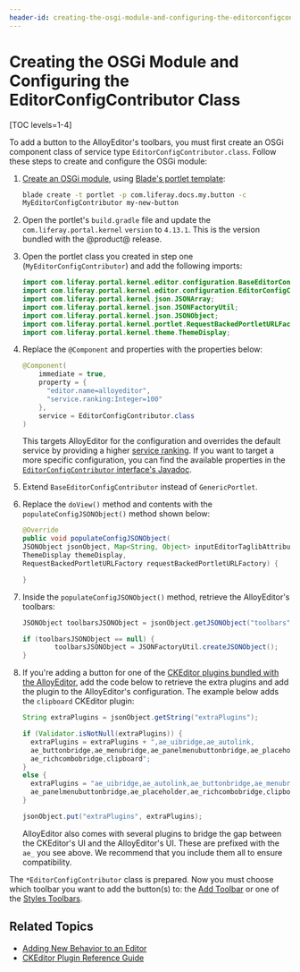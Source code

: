 ```yaml
---
header-id: creating-the-osgi-module-and-configuring-the-editorconfigcontributor
---
```


# Creating the OSGi Module and Configuring the EditorConfigContributor Class

[TOC levels=1-4]

To add a button to the AlloyEditor's toolbars, you must first create an OSGi 
component class of service type `EditorConfigContributor.class`. Follow these 
steps to create and configure the OSGi module:

1.  [Create an OSGi module](/docs/7-2/reference/-/knowledge_base/r/creating-a-project), 
    using 
    [Blade's portlet template](/docs/7-2/reference/-/knowledge_base/r/using-the-portlet-template):

    ```bash
    blade create -t portlet -p com.liferay.docs.my.button -c 
    MyEditorConfigContributor my-new-button
    ```

2.  Open the portlet's `build.gradle` file and update the 
    `com.liferay.portal.kernel` `version` to `4.13.1`. This is the version 
    bundled with the @product@ release.

3.  Open the portlet class you created in step one (`MyEditorConfigContributor`) 
    and add the following imports:

    ```java
    import com.liferay.portal.kernel.editor.configuration.BaseEditorConfigContributor;
    import com.liferay.portal.kernel.editor.configuration.EditorConfigContributor;
    import com.liferay.portal.kernel.json.JSONArray;
    import com.liferay.portal.kernel.json.JSONFactoryUtil;
    import com.liferay.portal.kernel.json.JSONObject;
    import com.liferay.portal.kernel.portlet.RequestBackedPortletURLFactory;
    import com.liferay.portal.kernel.theme.ThemeDisplay;
    ```

4.  Replace the `@Component` and properties with the properties below:

    ```java
    @Component(
        immediate = true,
        property = {
          "editor.name=alloyeditor",
          "service.ranking:Integer=100"
        },
        service = EditorConfigContributor.class  
    )
    ```

    This targets AlloyEditor for the configuration and overrides the default 
    service by providing a higher 
    [service ranking](/docs/7-2/customization/-/knowledge_base/c/creating-a-custom-osgi-service). 
    If you want to target a more specific configuration, you can find the 
    available properties in the 
    [`EditorConfigContributor` interface's Javadoc](@platform-ref@/7.2-latest/javadocs/portal-kernel/com/liferay/portal/kernel/editor/configuration/EditorConfigContributor.html).

5.  Extend `BaseEditorConfigContributor` instead of `GenericPortlet`.

6.  Replace the `doView()` method and contents with the 
    `populateConfigJSONObject()` method shown below:

    ```java
    @Override
    public void populateConfigJSONObject(
    JSONObject jsonObject, Map<String, Object> inputEditorTaglibAttributes,
    ThemeDisplay themeDisplay,
    RequestBackedPortletURLFactory requestBackedPortletURLFactory) {

    }
    ```

7.  Inside the `populateConfigJSONObject()` method, retrieve the AlloyEditor's 
    toolbars: 

    ```java
    JSONObject toolbarsJSONObject = jsonObject.getJSONObject("toolbars");

    if (toolbarsJSONObject == null) {
            toolbarsJSONObject = JSONFactoryUtil.createJSONObject();
    }
    ```

8.  If you're adding a button for one of the 
    [CKEditor plugins bundled with the AlloyEditor](/docs/7-2/reference/-/knowledge_base/r/ckeditor-plugin-reference-guide), 
    add the code below to retrieve the extra plugins and add the plugin to the 
    AlloyEditor's configuration. The example below adds the `clipboard` CKEditor 
    plugin:

    ```java
    String extraPlugins = jsonObject.getString("extraPlugins");

    if (Validator.isNotNull(extraPlugins)) {
      extraPlugins = extraPlugins + ",ae_uibridge,ae_autolink,
      ae_buttonbridge,ae_menubridge,ae_panelmenubuttonbridge,ae_placeholder,
      ae_richcombobridge,clipboard";
    }
    else {
      extraPlugins = "ae_uibridge,ae_autolink,ae_buttonbridge,ae_menubridge,
      ae_panelmenubuttonbridge,ae_placeholder,ae_richcombobridge,clipboard";
    }

    jsonObject.put("extraPlugins", extraPlugins);
    ```

    AlloyEditor also comes with several plugins to bridge the gap between the 
    CKEditor's UI and the AlloyEditor's UI. These are prefixed with the `ae_` 
    you see above. We recommend that you include them all to ensure 
    compatibility. 

The `*EditorConfigContributor` class is prepared. Now you must choose which 
toolbar you want to add the button(s) to: the 
[Add Toolbar](/docs/7-2/frameworks/-/knowledge_base/f/adding-a-button-to-the-add-toolbar) 
or one of the 
[Styles Toolbars](/docs/7-2/frameworks/-/knowledge_base/f/adding-a-button-to-a-styles-toolbar). 

## Related Topics

- [Adding New Behavior to an Editor](/docs/7-2/frameworks/-/knowledge_base/f/adding-new-behavior-to-an-editor)
- [CKEditor Plugin Reference Guide](/docs/7-2/reference/-/knowledge_base/r/ckeditor-plugin-reference-guide)
